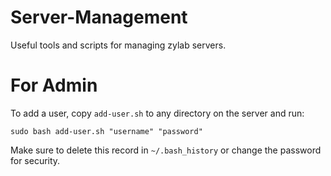 # Server-Management

Useful tools and scripts for managing zylab servers.

# For Admin

To add a user, copy ```add-user.sh``` to any directory on the server and run:

```sudo bash add-user.sh "username" "password"```

Make sure to delete this record in ```~/.bash_history``` or change the password for security.
